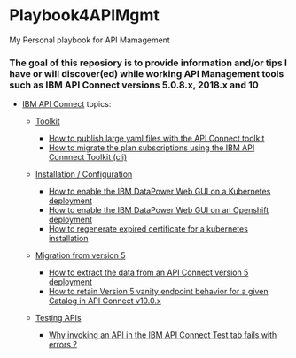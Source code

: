 # Playbook4APIMgmt
 My Personal playbook for API Mamagement

### The goal of this reposiory is to provide information and/or tips I have or will discover(ed) while working API Management tools such as IBM API Connect versions 5.0.8.x, 2018.x and 10

* [IBM API Connect](./ibm_apic) topics:

   * [Toolkit](./ibm_apic/toolkit)
      * [How to publish large yaml files with the API Connect toolkit](./ibm_apic/toolkit/publish_large_files.md)
      * [How to migrate the plan subscriptions using the IBM API Connnect Toolkit (cli)](./ibm_apic/toolkit/product_subscrition_migration.md)

   * [Installation / Configuration](./ibm_apic/installation)
      * [How to enable the IBM DataPower Web GUI on a Kubernetes deployment](./ibm_apic/installation/enable_datapower_webgui_k8s.md)
      * [How to enable the IBM DataPower Web GUI on an Openshift deployment](./ibm_apic/installation/enable_datapower_webgui_ocp.md)
      * [How to regenerate expired certificate for a kubernetes installation](./ibm_apic/installation/regenerating_certificate_kubernetes.md)

   * [Migration from version 5](./ibm_apic/migration_from_v5) 
      * [How to extract the data from an API Connect version 5 deployment](./ibm_apic/migration_from_v5/extract_from_version5.md)
      * [How to retain Version 5 vanity endpoint behavior for a given Catalog in API Connect v10.0.x](./ibm_apic/migration_from_v5/retaining_v5_vanity_endpoint_behavior.md)

   * [Testing APIs](./ibm_apic/testing_apis)
      * [Why invoking an API in the IBM API Connect Test tab fails with errors ?](./ibm_apic/testing_apis/sandbox_api_testing.md) 

